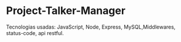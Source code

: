 # Project-Talker-Manager

Tecnologias usadas: JavaScript, Node, Express, MySQL,Middlewares, status-code, api restful.
